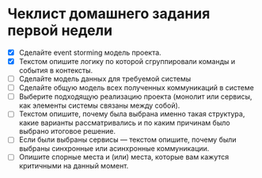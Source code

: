 # Чеклист домашнего задания первой недели

- [x] Сделайте event storming модель проекта. 
- [x] Текстом опишите логику по которой сгруппировали команды и события в контексты.
- [ ] Сделайте модель данных для требуемой системы
- [ ] Сделайте общую модель всех полученных коммуникаций в системе
- [ ] Выберите подходящую реализацию проекта (монолит или сервисы, как элементы системы связаны между собой).
- [ ] Текстом опишите, почему была выбрана именно такая структура, какие варианты рассматривались и по каким причинам было выбрано итоговое решение.
- [ ] Если были выбраны сервисы — текстом опишите, почему были выбраны синхронные или асинхронные коммуникации.
- [ ] Опишите спорные места и (или) места, которые вам кажутся критичными на данный момент.

